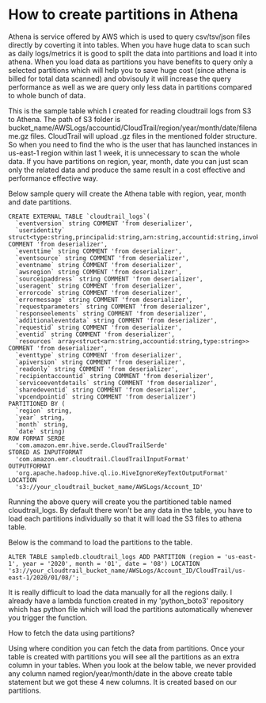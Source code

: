 # How to create partitions in Athena

Athena is service offered by AWS which is used to query csv/tsv/json files directly by coverting it into tables. When you have huge data to scan such as daily logs/metrics it is good to spilt the data into partitions and load it into athena. When you load data as partitions you have benefits to query only a selected partitions which will help you to save huge cost (since athena is billed for total data scanned) and obvisouly it will increase the query performance as well as we are query only less data in partitions compared to whole bunch of data.

This is the sample table which I created for reading cloudtrail logs from S3 to Athena. The path of S3 folder is 
bucket_name/AWSLogs/accountid/CloudTrail/region/year/month/date/filename.gz files. CloudTrail will upload .gz files in the mentioned folder structure. So when you need to find the who is the user that has launched instances in us-east-1 region within last 1 week, it is unnecessary to scan the whole data. If you have partitions on region, year, month, date you can just scan only the related data and produce the same result in a cost effective and performance effective way.

Below sample query will create the Athena table with region, year, month and date partitions.

```
CREATE EXTERNAL TABLE `cloudtrail_logs`(
  `eventversion` string COMMENT 'from deserializer', 
  `useridentity` struct<type:string,principalid:string,arn:string,accountid:string,invokedby:string,accesskeyid:string,username:string,sessioncontext:struct<attributes:struct<mfaauthenticated:string,creationdate:string>,sessionissuer:struct<type:string,principalid:string,arn:string,accountid:string,username:string>>> COMMENT 'from deserializer', 
  `eventtime` string COMMENT 'from deserializer', 
  `eventsource` string COMMENT 'from deserializer', 
  `eventname` string COMMENT 'from deserializer', 
  `awsregion` string COMMENT 'from deserializer', 
  `sourceipaddress` string COMMENT 'from deserializer', 
  `useragent` string COMMENT 'from deserializer', 
  `errorcode` string COMMENT 'from deserializer', 
  `errormessage` string COMMENT 'from deserializer', 
  `requestparameters` string COMMENT 'from deserializer', 
  `responseelements` string COMMENT 'from deserializer', 
  `additionaleventdata` string COMMENT 'from deserializer', 
  `requestid` string COMMENT 'from deserializer', 
  `eventid` string COMMENT 'from deserializer', 
  `resources` array<struct<arn:string,accountid:string,type:string>> COMMENT 'from deserializer', 
  `eventtype` string COMMENT 'from deserializer', 
  `apiversion` string COMMENT 'from deserializer', 
  `readonly` string COMMENT 'from deserializer', 
  `recipientaccountid` string COMMENT 'from deserializer', 
  `serviceeventdetails` string COMMENT 'from deserializer', 
  `sharedeventid` string COMMENT 'from deserializer', 
  `vpcendpointid` string COMMENT 'from deserializer')
PARTITIONED BY ( 
  `region` string, 
  `year` string, 
  `month` string, 
  `date` string)
ROW FORMAT SERDE 
  'com.amazon.emr.hive.serde.CloudTrailSerde' 
STORED AS INPUTFORMAT 
  'com.amazon.emr.cloudtrail.CloudTrailInputFormat' 
OUTPUTFORMAT 
  'org.apache.hadoop.hive.ql.io.HiveIgnoreKeyTextOutputFormat'
LOCATION
  's3://your_cloudtrail_bucket_name/AWSLogs/Account_ID'
```

Running the above query will create you the partitioned table named cloudtrail_logs. By default there won't be any data in the table, you have to load each partitions individually so that it will load the S3 files to athena table.

Below is the command to load the partitions to the table.

```
ALTER TABLE sampledb.cloudtrail_logs ADD PARTITION (region = 'us-east-1', year = '2020', month = '01', date = '08') LOCATION 's3://your_cloudtrail_bucket_name/AWSLogs/Account_ID/CloudTrail/us-east-1/2020/01/08/';
```

It is really difficult to load the data manually for all the regions daily. I already have a lambda function created in my 'python_boto3' repository which has python file which will load the partitions automatically whenever you trigger the function.

How to fetch the data using partitions?

Using where condition you can fetch the data from partitions. 
Once your table is created with partitions you will see all the partitions as an extra column in your tables. When you look at the below table, we never provided any column named region/year/month/date in the above create table statement but we got these 4 new columns. It is created based on our partitions.










